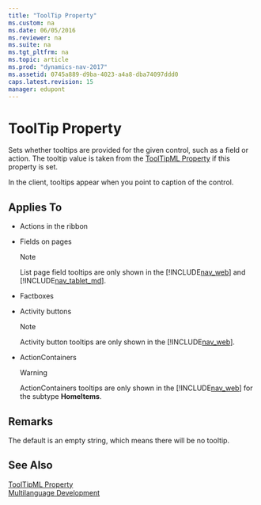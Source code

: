```yaml
---
title: "ToolTip Property"
ms.custom: na
ms.date: 06/05/2016
ms.reviewer: na
ms.suite: na
ms.tgt_pltfrm: na
ms.topic: article
ms.prod: "dynamics-nav-2017"
ms.assetid: 0745a889-d9ba-4023-a4a8-dba74097ddd0
caps.latest.revision: 15
manager: edupont
---
```

# ToolTip Property
Sets whether tooltips are provided for the given control, such as a field or action. The tooltip value is taken from the [ToolTipML Property](ToolTipML-Property.md) if this property is set.

In the client, tooltips appear when you point to caption of the control.

## Applies To  

-   Actions in the ribbon  

-   Fields on pages

    > [!NOTE]  
    >  List page field tooltips are only shown in the [!INCLUDE[nav_web](includes/nav_web_md.md)] and [!INCLUDE[nav_tablet_md](includes/nav_tablet_md.md)].

-   Factboxes  

-   Activity buttons  

    > [!NOTE]  
    >  Activity button tooltips are only shown in the [!INCLUDE[nav_web](includes/nav_web_md.md)].  

-   ActionContainers  

    > [!WARNING]  
    >  ActionContainers tooltips are only shown in the [!INCLUDE[nav_web](includes/nav_web_md.md)] for the subtype **HomeItems**.  

## Remarks  
 The default is an empty string, which means there will be no tooltip.  

## See Also  
 [ToolTipML Property](ToolTipML-Property.md)   
 [Multilanguage Development](Multilanguage-Development.md)
